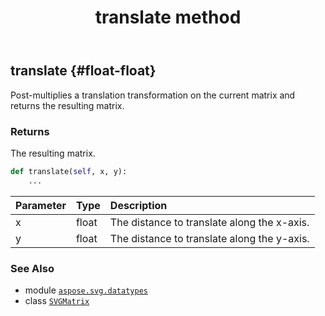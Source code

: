 ﻿---
title: translate method
second_title: Aspose.SVG for Python via .NET API References
description: 
type: docs
weight: 90
url: /python-net/aspose.svg.datatypes/svgmatrix/translate/
is_root: false
---

## translate {#float-float}

Post-multiplies a translation transformation on the current matrix and returns the resulting matrix.


### Returns 


The resulting matrix.


```python
def translate(self, x, y):
    ...
```


| Parameter | Type | Description |
| :- | :- | :- |
| x | float | The distance to translate along the x-axis. |
| y | float | The distance to translate along the y-axis. |



### See Also
* module [`aspose.svg.datatypes`](../../)
* class [`SVGMatrix`](/svg/python-net/aspose.svg.datatypes/svgmatrix)
